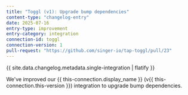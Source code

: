 ```yaml
---
title: "Toggl (v1): Upgrade bump dependencies"
content-type: "changelog-entry"
date: 2025-07-16
entry-type: improvement
entry-category: integration
connection-id: toggl
connection-version: 1
pull-request: "https://github.com/singer-io/tap-toggl/pull/23"
---
```

{{ site.data.changelog.metadata.single-integration | flatify }}

We've improved our {{ this-connection.display_name }} (v{{ this-connection.this-version }}) integration to upgrade bump dependencies.